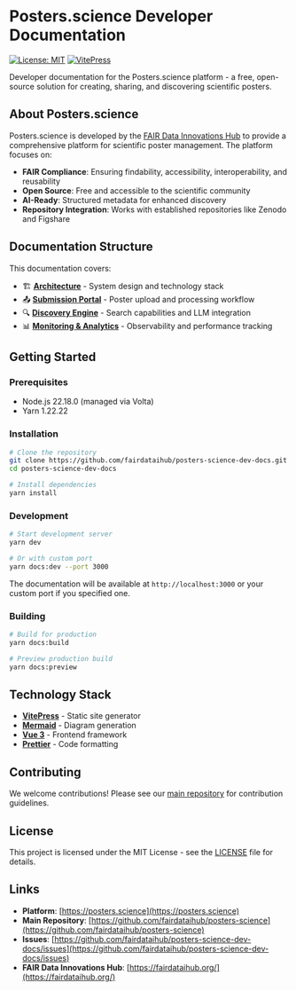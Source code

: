 # Posters.science Developer Documentation

[![License: MIT](https://img.shields.io/badge/License-MIT-yellow.svg)](https://opensource.org/licenses/MIT)
[![VitePress](https://img.shields.io/badge/VitePress-blue.svg)](https://vitepress.dev/)

Developer documentation for the Posters.science platform - a free, open-source solution for creating, sharing, and discovering scientific posters.

## About Posters.science

Posters.science is developed by the [FAIR Data Innovations Hub](https://fairdataihub.org/) to provide a comprehensive platform for scientific poster management. The platform focuses on:

- **FAIR Compliance**: Ensuring findability, accessibility, interoperability, and reusability
- **Open Source**: Free and accessible to the scientific community  
- **AI-Ready**: Structured metadata for enhanced discovery
- **Repository Integration**: Works with established repositories like Zenodo and Figshare

## Documentation Structure

This documentation covers:

- 🏗️ **[Architecture](./architecture/)** - System design and technology stack
- 📤 **[Submission Portal](./submission/)** - Poster upload and processing workflow
- 🔍 **[Discovery Engine](./discovery/)** - Search capabilities and LLM integration
- 📊 **[Monitoring & Analytics](./monitoring/)** - Observability and performance tracking

## Getting Started

### Prerequisites

- Node.js 22.18.0 (managed via Volta)
- Yarn 1.22.22

### Installation

```bash
# Clone the repository
git clone https://github.com/fairdataihub/posters-science-dev-docs.git
cd posters-science-dev-docs

# Install dependencies
yarn install
```

### Development

```bash
# Start development server
yarn dev

# Or with custom port
yarn docs:dev --port 3000
```

The documentation will be available at `http://localhost:3000` or your custom port if you specified one.

### Building

```bash
# Build for production
yarn docs:build

# Preview production build
yarn docs:preview
```

## Technology Stack

- **[VitePress](https://vitepress.dev/)** - Static site generator
- **[Mermaid](https://mermaid.js.org/)** - Diagram generation
- **[Vue 3](https://vuejs.org/)** - Frontend framework
- **[Prettier](https://prettier.io/)** - Code formatting

## Contributing

We welcome contributions! Please see our [main repository](https://github.com/fairdataihub/posters-science) for contribution guidelines.

## License

This project is licensed under the MIT License - see the [LICENSE](LICENSE) file for details.

## Links

- **Platform**: [https://posters.science](https://posters.science)
- **Main Repository**: [https://github.com/fairdataihub/posters-science](https://github.com/fairdataihub/posters-science)
- **Issues**: [https://github.com/fairdataihub/posters-science-dev-docs/issues](https://github.com/fairdataihub/posters-science-dev-docs/issues)
- **FAIR Data Innovations Hub**: [https://fairdataihub.org/](https://fairdataihub.org/)
